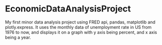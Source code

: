 # EconomicDataAnalysisProject
My first minor data analysis project using FRED api, pandas, matplotlib and plotly.express. It uses the monthly data of unemployment rate in US from 1976 to now, and displays it on a graph with y axis being percent, and x axis being a year.
